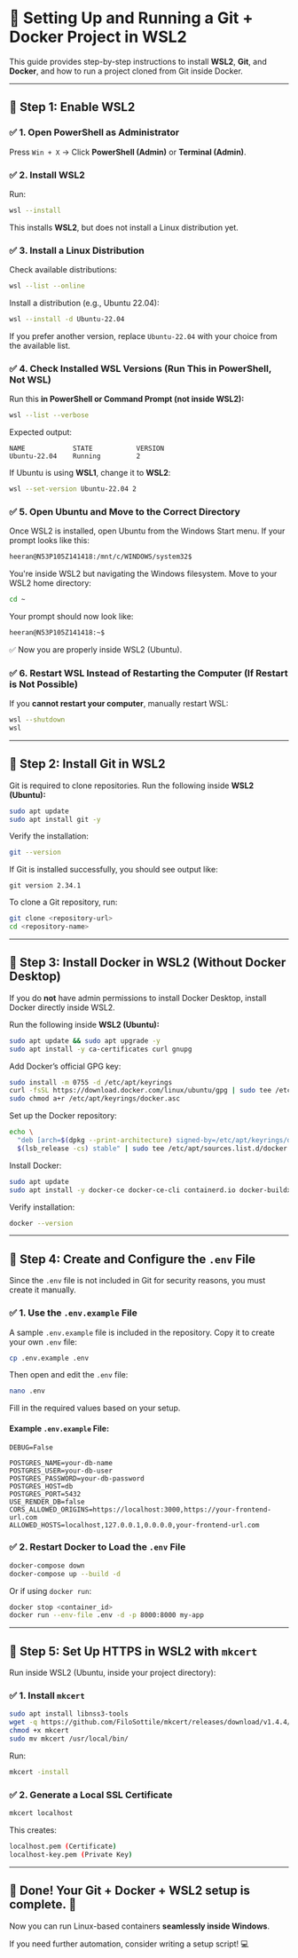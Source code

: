 # 🚀 Setting Up and Running a Git + Docker Project in WSL2

This guide provides step-by-step instructions to install **WSL2**, **Git**, and **Docker**, and how to run a project cloned from Git inside Docker.

---

## **🔹 Step 1: Enable WSL2**

### ✅ **1. Open PowerShell as Administrator**
Press `Win + X` → Click **PowerShell (Admin)** or **Terminal (Admin)**.

### ✅ **2. Install WSL2**
Run:
```sh
wsl --install
```
This installs **WSL2**, but does not install a Linux distribution yet.

### ✅ **3. Install a Linux Distribution**
Check available distributions:
```sh
wsl --list --online
```
Install a distribution (e.g., Ubuntu 22.04):
```sh
wsl --install -d Ubuntu-22.04
```
If you prefer another version, replace `Ubuntu-22.04` with your choice from the available list.

### ✅ **4. Check Installed WSL Versions (Run This in PowerShell, Not WSL)**
Run this **in PowerShell or Command Prompt (not inside WSL2):**
```sh
wsl --list --verbose
```
Expected output:
```
NAME            STATE           VERSION
Ubuntu-22.04    Running         2
```
If Ubuntu is using **WSL1**, change it to **WSL2**:
```sh
wsl --set-version Ubuntu-22.04 2
```

### ✅ **5. Open Ubuntu and Move to the Correct Directory**
Once WSL2 is installed, open Ubuntu from the Windows Start menu. If your prompt looks like this:
```sh
heeran@N53P105Z141418:/mnt/c/WINDOWS/system32$
```
You're inside WSL2 but navigating the Windows filesystem. Move to your WSL2 home directory:
```sh
cd ~
```
Your prompt should now look like:
```sh
heeran@N53P105Z141418:~$
```
✅ Now you are properly inside WSL2 (Ubuntu).

### ✅ **6. Restart WSL Instead of Restarting the Computer** (If Restart is Not Possible)
If you **cannot restart your computer**, manually restart WSL:
```sh
wsl --shutdown
wsl
```

---

## **🔹 Step 2: Install Git in WSL2**

Git is required to clone repositories. Run the following inside **WSL2 (Ubuntu):**
```sh
sudo apt update
sudo apt install git -y
```
Verify the installation:
```sh
git --version
```
If Git is installed successfully, you should see output like:
```
git version 2.34.1
```

To clone a Git repository, run:
```sh
git clone <repository-url>
cd <repository-name>
```

---

## **🔹 Step 3: Install Docker in WSL2 (Without Docker Desktop)**
If you do **not** have admin permissions to install Docker Desktop, install Docker directly inside WSL2.

Run the following inside **WSL2 (Ubuntu):**
```sh
sudo apt update && sudo apt upgrade -y
sudo apt install -y ca-certificates curl gnupg
```
Add Docker’s official GPG key:
```sh
sudo install -m 0755 -d /etc/apt/keyrings
curl -fsSL https://download.docker.com/linux/ubuntu/gpg | sudo tee /etc/apt/keyrings/docker.asc > /dev/null
sudo chmod a+r /etc/apt/keyrings/docker.asc
```
Set up the Docker repository:
```sh
echo \
  "deb [arch=$(dpkg --print-architecture) signed-by=/etc/apt/keyrings/docker.asc] https://download.docker.com/linux/ubuntu \
  $(lsb_release -cs) stable" | sudo tee /etc/apt/sources.list.d/docker.list > /dev/null
```
Install Docker:
```sh
sudo apt update
sudo apt install -y docker-ce docker-ce-cli containerd.io docker-buildx-plugin docker-compose-plugin
```
Verify installation:
```sh
docker --version
```

---

## **🔹 Step 4: Create and Configure the `.env` File**
Since the `.env` file is not included in Git for security reasons, you must create it manually.

### ✅ **1. Use the `.env.example` File**
A sample `.env.example` file is included in the repository. Copy it to create your own `.env` file:
```sh
cp .env.example .env
```
Then open and edit the `.env` file:
```sh
nano .env
```
Fill in the required values based on your setup.

#### **Example `.env.example` File**:
```
DEBUG=False

POSTGRES_NAME=your-db-name
POSTGRES_USER=your-db-user
POSTGRES_PASSWORD=your-db-password
POSTGRES_HOST=db
POSTGRES_PORT=5432
USE_RENDER_DB=false
CORS_ALLOWED_ORIGINS=https://localhost:3000,https://your-frontend-url.com
ALLOWED_HOSTS=localhost,127.0.0.1,0.0.0.0,your-frontend-url.com
```

### ✅ **2. Restart Docker to Load the `.env` File**
```sh
docker-compose down
docker-compose up --build -d
```
Or if using `docker run`:
```sh
docker stop <container_id>
docker run --env-file .env -d -p 8000:8000 my-app
```

---

## **🔹 Step 5: Set Up HTTPS in WSL2 with `mkcert`**
Run inside WSL2 (Ubuntu, inside your project directory):

### ✅ **1. Install `mkcert`**
```sh
sudo apt install libnss3-tools
wget -q https://github.com/FiloSottile/mkcert/releases/download/v1.4.4/mkcert-v1.4.4-linux-amd64 -O mkcert
chmod +x mkcert
sudo mv mkcert /usr/local/bin/
```
Run:
```sh
mkcert -install
```

### ✅ **2. Generate a Local SSL Certificate**
```sh
mkcert localhost
```
This creates:
```sh
localhost.pem (Certificate)
localhost-key.pem (Private Key)
```

---

## 🎯 **Done! Your Git + Docker + WSL2 setup is complete. 🚀**
Now you can run Linux-based containers **seamlessly inside Windows**.

If you need further automation, consider writing a setup script! 💻

